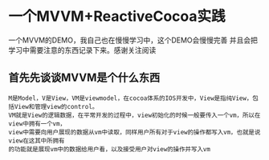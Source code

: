 # 一个MVVM+ReactiveCocoa实践
一个MVVM的DEMO，我自己也在慢慢学习中，这个DEMO会慢慢完善
并且会把学习中需要注意的东西记录下来。感谢关注阅读

## 首先先谈谈MVVM是个什么东西
    M是Model，V是View，VM是viewmodel，在cocoa体系的IOS开发中，View是指纯View，包括View和管理view的control。
    VM就是View的逻辑数据，在平常开发的过程中，view初始化的时候一般要传入一个vm，所以在view中拥有一个vm，
    view中需要向用户展现的数据从vm中读取，同样用户所有对于view的操作都写入vm，也就是说view在这其中所拥有
    的功能就是展现vm中的数据给用户看，以及接受用户对view的操作并写入vm
    
